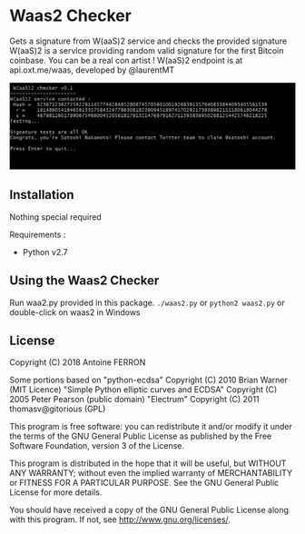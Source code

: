 
# Waas2 Checker

Gets a signature from W(aaS)2 service and checks the provided signature
W(aaS)2 is a service providing random valid signature for the first  Bitcoin coinbase. You can be a real con artist !
W(aaS)2 endpoint is at api.oxt.me/waas, developed by @laurentMT

![alt text](https://raw.githubusercontent.com/antonio-fr/Waas2/master/waas2screen.png) 

## Installation

Nothing special required

Requirements :

 - Python v2.7


## Using the Waas2 Checker

Run waa2.py provided in this package.
`./waas2.py`       or
`python2 waas2.py` or
double-click on waas2 in Windows


## License

Copyright (C) 2018  Antoine FERRON

Some portions based on
"python-ecdsa" Copyright (C) 2010 Brian Warner (MIT Licence)
"Simple Python elliptic curves and ECDSA" Copyright (C) 2005 Peter Pearson (public domain)
"Electrum" Copyright (C) 2011 thomasv@gitorious (GPL)

This program is free software: you can redistribute it and/or modify
it under the terms of the GNU General Public License as published by
the Free Software Foundation, version 3 of the License.

This program is distributed in the hope that it will be useful,
but WITHOUT ANY WARRANTY; without even the implied warranty of
MERCHANTABILITY or FITNESS FOR A PARTICULAR PURPOSE.  See the GNU General Public License for more details.

You should have received a copy of the GNU General Public License
along with this program.  If not, see <http://www.gnu.org/licenses/>.

